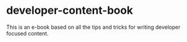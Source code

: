 # developer-content-book

This is an e-book based on all the tips and tricks for writing developer focused content.
